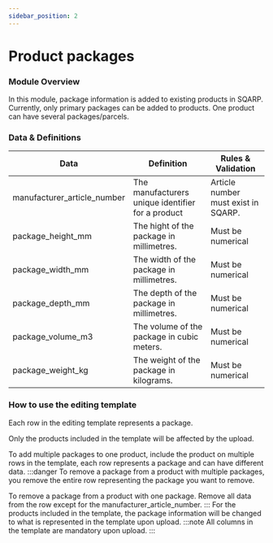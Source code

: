 ```yaml
---
sidebar_position: 2
---
```


# Product packages

### Module Overview

In this module, package information is added to existing products in SQARP. Currently, only primary packages can be added to products. One product can have several packages/parcels.

### Data & Definitions

| Data | Definition | Rules & Validation |
| --- | --- | --- |
| manufacturer_article_number | The manufacturers unique identifier for a product | Article number must exist in SQARP. |
| package_height_mm | The hight of the package in millimetres. | Must be numerical |
| package_width_mm | The width of the package in millimetres. | Must be numerical |
| package_depth_mm | The depth of the package in millimetres. | Must be numerical |
| package_volume_m3 | The volume of the package in cubic meters. | Must be numerical |
| package_weight_kg | The weight of the package in kilograms. | Must be numerical |

### How to use the editing template

Each row in the editing template represents a package.

Only the products included in the template will be affected by the upload.

To add multiple packages to one product, include the product on multiple rows in the template, each row represents a package and can have different data.
:::danger
To remove a package from a product with multiple packages, you remove the entire row representing the package you want to remove.

To remove a package from a product with one package. Remove all data from the row except for the manufacturer_article_number.
:::
For the products included in the template, the package information will be changed to what is represented in the template upon upload.
:::note
All columns in the template are mandatory upon upload.
:::